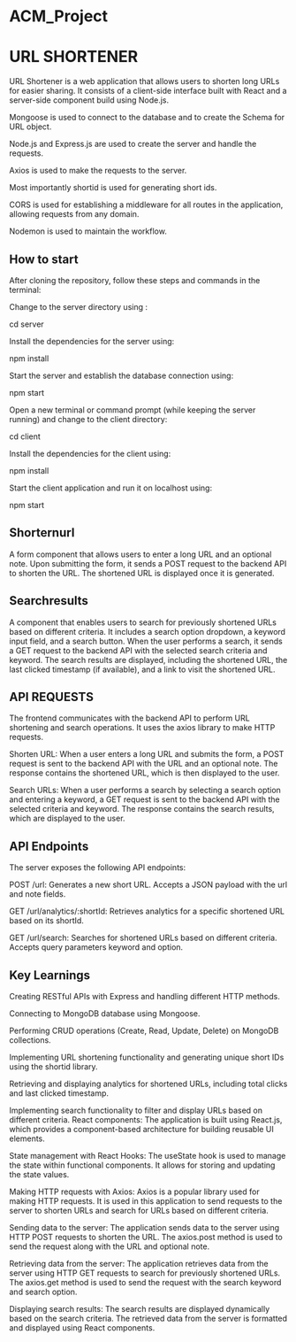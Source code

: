 # ACM_Project

URL SHORTENER
=============

URL Shortener is a web application that allows users to shorten long URLs for easier sharing. It consists of a client-side interface built with React and a server-side component build using Node.js.

Mongoose is used to connect to the database and to create the Schema for URL object.

Node.js and Express.js are used to create the server and handle the requests.

Axios is used to make the requests to the server.

Most importantly shortid is used for generating short ids.

CORS is used for establishing a middleware for all routes in the application, allowing requests from any domain.

Nodemon is used to maintain the workflow.



## How to start

After cloning the repository, follow these steps and commands in the terminal:

Change to the server directory using :

cd server 

Install the dependencies for the server using:

npm install

Start the server and establish the database connection using:

npm start

Open a new terminal or command prompt (while keeping the server running) and change to the client directory:

cd client

Install the dependencies for the client using:

npm install

Start the client application and run it on localhost using:

npm start


## Shorternurl

A form component that allows users to enter a long URL and an optional note. Upon submitting the form, it sends a POST request to the backend API to shorten the URL. The shortened URL is displayed once it is generated.

## Searchresults

A component that enables users to search for previously shortened URLs based on different criteria. It includes a search option dropdown, a keyword input field, and a search button. When the user performs a search, it sends a GET request to the backend API with the selected search criteria and keyword. The search results are displayed, including the shortened URL, the last clicked timestamp (if available), and a link to visit the shortened URL.


## API REQUESTS

The frontend communicates with the backend API to perform URL shortening and search operations. It uses the axios library to make HTTP requests.

Shorten URL: When a user enters a long URL and submits the form, a POST request is sent to the backend API with the URL and an optional note. The response contains the shortened URL, which is then displayed to the user.

Search URLs: When a user performs a search by selecting a search option and entering a keyword, a GET request is sent to the backend API with the selected criteria and keyword. The response contains the search results, which are displayed to the user.


## API Endpoints
The server exposes the following API endpoints:

POST /url: Generates a new short URL. Accepts a JSON payload with the url and note fields.

GET /url/analytics/:shortId: Retrieves analytics for a specific shortened URL based on its shortId.

GET /url/search: Searches for shortened URLs based on different criteria. Accepts query parameters keyword and option.


## Key Learnings

Creating RESTful APIs with Express and handling different HTTP methods.

Connecting to MongoDB database using Mongoose.

Performing CRUD operations (Create, Read, Update, Delete) on MongoDB collections.

Implementing URL shortening functionality and generating unique short IDs using the shortid library.

Retrieving and displaying analytics for shortened URLs, including total clicks and last clicked timestamp.

Implementing search functionality to filter and display URLs based on different criteria.
React components: The application is built using React.js, which provides a component-based architecture for building reusable UI elements.

State management with React Hooks: The useState hook is used to manage the state within functional components. It allows for storing and updating the state values.

Making HTTP requests with Axios: Axios is a popular library used for making HTTP requests. It is used in this application to send requests to the server to shorten URLs and search for URLs based on different criteria.

Sending data to the server: The application sends data to the server using HTTP POST requests to shorten the URL. The axios.post method is used to send the request along with the URL and optional note.

Retrieving data from the server: The application retrieves data from the server using HTTP GET requests to search for previously shortened URLs. The axios.get method is used to send the request with the search keyword and search option.

Displaying search results: The search results are displayed dynamically based on the search criteria. The retrieved data from the server is formatted and displayed using React components.
